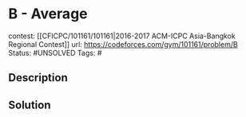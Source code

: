 # B - Average

contest: [[CFICPC/101161/101161|2016-2017 ACM-ICPC Asia-Bangkok Regional Contest]]
url: https://codeforces.com/gym/101161/problem/B
Status: #UNSOLVED
Tags: #

## Description

## Solution

